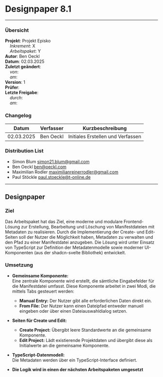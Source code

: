 # Designpaper 8.1

---

### Übersicht

**Projekt**: Projekt Episko \
&nbsp;&nbsp;&nbsp;&nbsp;_Inkrement_: X\
&nbsp;&nbsp;&nbsp;&nbsp;_Arbeitspaket_: Y\
**Autor**: Ben Oeckl \
**Datum**: 02.03.2025 \
**Zuletzt geändert**: \
&nbsp;&nbsp;&nbsp;&nbsp;_von_: \
&nbsp;&nbsp;&nbsp;&nbsp;_am_: \
**Version**: 1 \
**Prüfer**: \
**Letzte Freigabe**: \
&nbsp;&nbsp;&nbsp;&nbsp;_durch_: \
&nbsp;&nbsp;&nbsp;&nbsp;_am_: 

### Changelog

| Datum      | Verfasser | Kurzbeschreibung                  |
| ---------- | --------- | --------------------------------- |
| 02.03.2025 | Ben Oeckl | Initiales Erstellen und Verfassen |

### Distribution List

- Simon Blum <simon21.blum@gmail.com>
- Ben Oeckl <ben@oeckl.com>
- Maximilian Rodler <maximilianreinerrodler@gmail.com>
- Paul Stöckle <paul.stoeckle@t-online.de>

---

## Designpaper
### Ziel
Das Arbeitspaket hat das Ziel, eine moderne und modulare Frontend-Lösung zur Erstellung, Bearbeitung und Löschung von Manifestdateien mit Metadaten zu realisieren. Durch die Implementierung der Create- und Edit-Seiten soll der Nutzer die Möglichkeit haben, Metadaten zu verwalten und den Pfad zu einer Manifestdatei anzugeben. Die Lösung wird unter Einsatz von TypeScript zur Definition der Metadatenmodelle sowie moderner UI-Komponenten (aus der shadcn-svelte Bibliothek) entwickelt.

### Umsetzung
- **Gemeinsame Komponente:**  
  Eine zentrale Komponente wird erstellt, die sämtliche Eingabefelder für die Manifestdatei umfasst. Diese Komponente arbeitet in zwei Modi, die mittels Tabs gesteuert werden:  
  - **Manual Entry:** Der Nutzer gibt alle erforderlichen Daten direkt ein.  
  - **From File:** Der Nutzer kann einen Dateipfad entweder manuell eingeben oder über einen Dateiauswahldialog setzen.

- **Seiten für Create und Edit:**  
  - **Create Project:** Übergibt leere Standardwerte an die gemeinsame Komponente.  
  - **Edit Project:** Lädt existierende Projektdaten und übergibt diese als Initialwerte an die gemeinsame Komponente.

- **TypeScript-Datenmodell:**  
  Die Metadaten werden über ein TypeScript-Interface definiert.

- **Die Logik  wird in einen der nächsten Arbeitspaketen umgesetzt**

